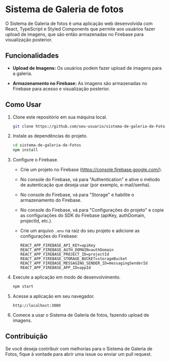 # Sistema de Galeria de fotos

O Sistema de Galeria de fotos é uma aplicação web desenvolvida com React, TypeScript e Styled Components que permite aos usuários fazer upload de imagens, que são então armazenadas no Firebase para visualização posterior.

## Funcionalidades

- **Upload de Imagens:** Os usuários podem fazer upload de imagens para a galeria.
  
- **Armazenamento no Firebase:** As imagens são armazenadas no Firebase para acesso e visualização posterior.

## Como Usar

1. Clone este repositório em sua máquina local.
   ```bash
   git clone https://github.com/seu-usuario/sistema-de-galeria-de-Fotos.git
   ```

2. Instale as dependências do projeto.
   ```bash
   cd sistema-de-galeria-de-Fotos
   npm install
   ```

3. Configure o Firebase.
   - Crie um projeto no Firebase (https://console.firebase.google.com/).
   - No console do Firebase, vá para "Authentication" e ative o método de autenticação que deseja usar (por exemplo, e-mail/senha).
   - No console do Firebase, vá para "Storage" e habilite o armazenamento do Firebase.
   - No console do Firebase, vá para "Configurações do projeto" e copie as configurações do SDK do Firebase (apiKey, authDomain, projectId, etc.).
   - Crie um arquivo `.env` na raiz do seu projeto e adicione as configurações do Firebase:

     ```dotenv
     REACT_APP_FIREBASE_API_KEY=apiKey
     REACT_APP_FIREBASE_AUTH_DOMAIN=authDomain
     REACT_APP_FIREBASE_PROJECT_ID=projectId
     REACT_APP_FIREBASE_STORAGE_BUCKET=storageBucket
     REACT_APP_FIREBASE_MESSAGING_SENDER_ID=messagingSenderId
     REACT_APP_FIREBASE_APP_ID=appId
     ```

4. Execute a aplicação em modo de desenvolvimento.
   ```bash
   npm start
   ```

5. Acesse a aplicação em seu navegador.
   ```
   http://localhost:3000
   ```

6. Comece a usar o Sistema de Galeria de fotos, fazendo upload de imagens.

## Contribuição

Se você deseja contribuir com melhorias para o Sistema de Galeria de Fotos, fique à vontade para abrir uma issue ou enviar um pull request.
